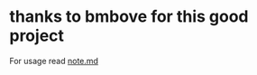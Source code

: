 # thanks to bmbove for this good project

For usage read [note.md](https://github.com/uMtMu/flask-api-boilerplate/blob/master/note.md)